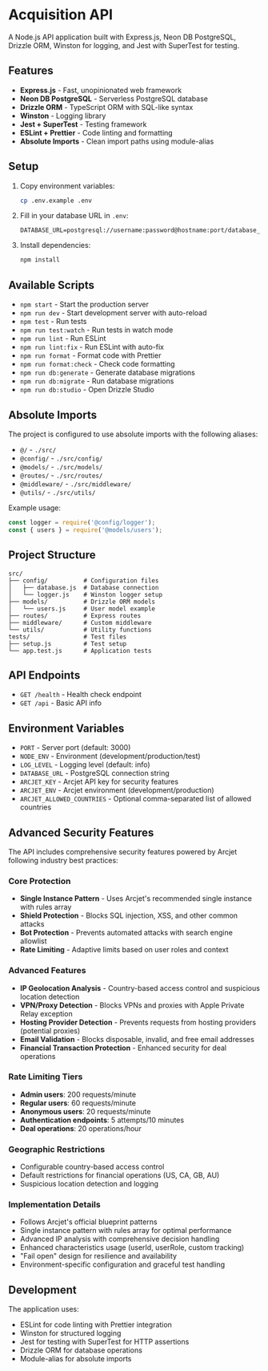 # Acquisition API

A Node.js API application built with Express.js, Neon DB PostgreSQL, Drizzle ORM, Winston for logging, and Jest with SuperTest for testing.

## Features

- **Express.js** - Fast, unopinionated web framework
- **Neon DB PostgreSQL** - Serverless PostgreSQL database
- **Drizzle ORM** - TypeScript ORM with SQL-like syntax
- **Winston** - Logging library
- **Jest + SuperTest** - Testing framework
- **ESLint + Prettier** - Code linting and formatting
- **Absolute Imports** - Clean import paths using module-alias

## Setup

1. Copy environment variables:

   ```bash
   cp .env.example .env
   ```

2. Fill in your database URL in `.env`:

   ```
   DATABASE_URL=postgresql://username:password@hostname:port/database_name
   ```

3. Install dependencies:
   ```bash
   npm install
   ```

## Available Scripts

- `npm start` - Start the production server
- `npm run dev` - Start development server with auto-reload
- `npm test` - Run tests
- `npm run test:watch` - Run tests in watch mode
- `npm run lint` - Run ESLint
- `npm run lint:fix` - Run ESLint with auto-fix
- `npm run format` - Format code with Prettier
- `npm run format:check` - Check code formatting
- `npm run db:generate` - Generate database migrations
- `npm run db:migrate` - Run database migrations
- `npm run db:studio` - Open Drizzle Studio

## Absolute Imports

The project is configured to use absolute imports with the following aliases:

- `@/` - `./src/`
- `@config/` - `./src/config/`
- `@models/` - `./src/models/`
- `@routes/` - `./src/routes/`
- `@middleware/` - `./src/middleware/`
- `@utils/` - `./src/utils/`

Example usage:

```javascript
const logger = require('@config/logger');
const { users } = require('@models/users');
```

## Project Structure

```
src/
├── config/          # Configuration files
│   ├── database.js  # Database connection
│   └── logger.js    # Winston logger setup
├── models/          # Drizzle ORM models
│   └── users.js     # User model example
├── routes/          # Express routes
├── middleware/      # Custom middleware
└── utils/           # Utility functions
tests/               # Test files
├── setup.js         # Test setup
└── app.test.js      # Application tests
```

## API Endpoints

- `GET /health` - Health check endpoint
- `GET /api` - Basic API info

## Environment Variables

- `PORT` - Server port (default: 3000)
- `NODE_ENV` - Environment (development/production/test)
- `LOG_LEVEL` - Logging level (default: info)
- `DATABASE_URL` - PostgreSQL connection string
- `ARCJET_KEY` - Arcjet API key for security features
- `ARCJET_ENV` - Arcjet environment (development/production)
- `ARCJET_ALLOWED_COUNTRIES` - Optional comma-separated list of allowed countries

## Advanced Security Features

The API includes comprehensive security features powered by Arcjet following industry best practices:

### Core Protection
- **Single Instance Pattern** - Uses Arcjet's recommended single instance with rules array
- **Shield Protection** - Blocks SQL injection, XSS, and other common attacks
- **Bot Protection** - Prevents automated attacks with search engine allowlist
- **Rate Limiting** - Adaptive limits based on user roles and context

### Advanced Features
- **IP Geolocation Analysis** - Country-based access control and suspicious location detection
- **VPN/Proxy Detection** - Blocks VPNs and proxies with Apple Private Relay exception
- **Hosting Provider Detection** - Prevents requests from hosting providers (potential proxies)
- **Email Validation** - Blocks disposable, invalid, and free email addresses
- **Financial Transaction Protection** - Enhanced security for deal operations

### Rate Limiting Tiers
- **Admin users**: 200 requests/minute
- **Regular users**: 60 requests/minute  
- **Anonymous users**: 20 requests/minute
- **Authentication endpoints**: 5 attempts/10 minutes
- **Deal operations**: 20 operations/hour

### Geographic Restrictions
- Configurable country-based access control
- Default restrictions for financial operations (US, CA, GB, AU)
- Suspicious location detection and logging

### Implementation Details
- Follows Arcjet's official blueprint patterns
- Single instance pattern with rules array for optimal performance
- Advanced IP analysis with comprehensive decision handling
- Enhanced characteristics usage (userId, userRole, custom tracking)
- "Fail open" design for resilience and availability
- Environment-specific configuration and graceful test handling

## Development

The application uses:

- ESLint for code linting with Prettier integration
- Winston for structured logging
- Jest for testing with SuperTest for HTTP assertions
- Drizzle ORM for database operations
- Module-alias for absolute imports
